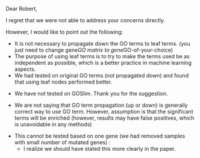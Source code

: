 Dear Robert,

I regret that we were not able to address your concerns directly.

However, I would like to point out the following:
  - It is not necessary to propagate down the GO terms to leaf terms. (you just need to change gene*GO matrix to gene*GO-of-your-choice)
- The purpose of using leaf terms is to try to make the terms used be as independent as possible, which is a better practice in machine learning aspects.
- We had tested on original GO terms  (not propagated down) and found that using leaf nodes performed better.
+ We have not tested on GOSlim. Thank you for the suggestion.
- We are not saying that GO term propagation (up or down) is generally correct way to use GO term. However, assumption is that the significant terms will be enriched (however, results may have false positives, which is unavoidable in any methods)
+ This cannot be tested based on one gene (we had removed samples with small number of mutated genes) :
  + I realize we should have stated this more clearly in the paper.
